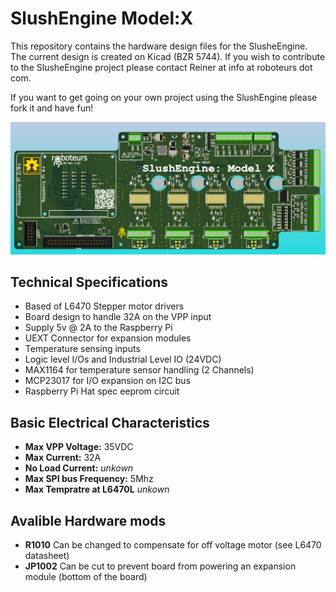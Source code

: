 # SlushEngine Model:X #

This repository contains the hardware design files for the SlusheEngine. The current design is created on Kicad (BZR 5744). If you wish to contribute to the SlusheEngine project please contact Reiner at info at roboteurs dot com.

If you want to get going on your own project using the SlushEngine please fork it and have fun!

![](board.png)

## Technical Specifications ##
- Based of L6470 Stepper motor drivers
- Board design to handle 32A on the VPP input
- Supply 5v @ 2A to the Raspberry Pi
- UEXT Connector for expansion modules
- Temperature sensing inputs
- Logic level I/Os and Industrial Level IO (24VDC)
- MAX1164 for temperature sensor handling (2 Channels)
- MCP23017 for I/O expansion on I2C bus
- Raspberry Pi Hat spec eeprom circuit

## Basic Electrical Characteristics ##

- **Max VPP Voltage:** 35VDC
- **Max Current:** 32A
- **No Load Current:** *unkown*
- **Max SPI bus Frequency:** 5Mhz
- **Max Tempratre at L6470L** *unkown*

## Avalible Hardware mods

- **R1010** Can be changed to compensate for off voltage motor (see L6470 datasheet)
- **JP1002** Can be cut to prevent board from powering an expansion module (bottom of the board)

